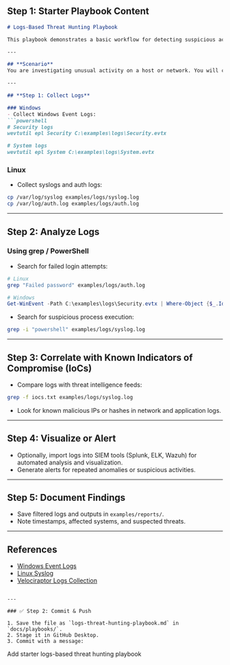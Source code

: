 ## **Step 1: Starter Playbook Content**

````markdown
# Logs-Based Threat Hunting Playbook

This playbook demonstrates a basic workflow for detecting suspicious activity using system and application logs.

---

## **Scenario**
You are investigating unusual activity on a host or network. You will collect and analyze logs for suspicious behavior, including authentication anomalies, process execution, and network connections.

---

## **Step 1: Collect Logs**

### Windows
- Collect Windows Event Logs:
```powershell
# Security logs
wevtutil epl Security C:\examples\logs\Security.evtx

# System logs
wevtutil epl System C:\examples\logs\System.evtx
````

### Linux

* Collect syslogs and auth logs:

```bash
cp /var/log/syslog examples/logs/syslog.log
cp /var/log/auth.log examples/logs/auth.log
```

---

## **Step 2: Analyze Logs**

### Using grep / PowerShell

* Search for failed login attempts:

```bash
# Linux
grep "Failed password" examples/logs/auth.log
```

```powershell
# Windows
Get-WinEvent -Path C:\examples\logs\Security.evtx | Where-Object {$_.Id -eq 4625}
```

* Search for suspicious process execution:

```bash
grep -i "powershell" examples/logs/syslog.log
```

---

## **Step 3: Correlate with Known Indicators of Compromise (IoCs)**

* Compare logs with threat intelligence feeds:

```bash
grep -f iocs.txt examples/logs/syslog.log
```

* Look for known malicious IPs or hashes in network and application logs.

---

## **Step 4: Visualize or Alert**

* Optionally, import logs into SIEM tools (Splunk, ELK, Wazuh) for automated analysis and visualization.
* Generate alerts for repeated anomalies or suspicious activities.

---

## **Step 5: Document Findings**

* Save filtered logs and outputs in `examples/reports/`.
* Note timestamps, affected systems, and suspected threats.

---

## **References**

* [Windows Event Logs](https://docs.microsoft.com/en-us/windows/security/threat-protection/auditing/event-logging)
* [Linux Syslog](https://www.rsyslog.com/doc/)
* [Velociraptor Logs Collection](https://docs.velociraptor.app/)

```

---

### ✅ Step 2: Commit & Push

1. Save the file as `logs-threat-hunting-playbook.md` in `docs/playbooks/`.  
2. Stage it in GitHub Desktop.  
3. Commit with a message:

```

Add starter logs-based threat hunting playbook
